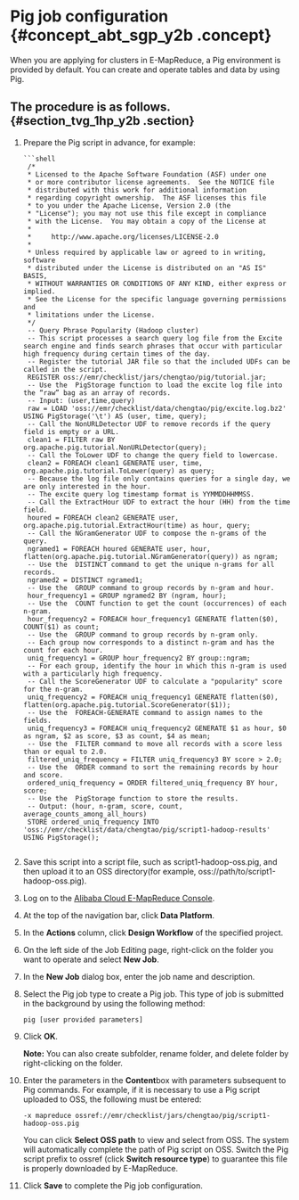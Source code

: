 # Pig job configuration {#concept_abt_sgp_y2b .concept}

When you are applying for clusters in E-MapReduce, a Pig environment is provided by default. You can create and operate tables and data by using Pig.

## The procedure is as follows. {#section_tvg_1hp_y2b .section}

1.  Prepare the Pig script in advance, for example:

    ```
    ```shell
     /*
     * Licensed to the Apache Software Foundation (ASF) under one
     * or more contributor license agreements.  See the NOTICE file
     * distributed with this work for additional information
     * regarding copyright ownership.  The ASF licenses this file
     * to you under the Apache License, Version 2.0 (the
     * "License"); you may not use this file except in compliance
     * with the License.  You may obtain a copy of the License at
     *
     *     http://www.apache.org/licenses/LICENSE-2.0
     *
     * Unless required by applicable law or agreed to in writing, software
     * distributed under the License is distributed on an "AS IS" BASIS,
     * WITHOUT WARRANTIES OR CONDITIONS OF ANY KIND, either express or implied.
     * See the License for the specific language governing permissions and
     * limitations under the License.
     */
     -- Query Phrase Popularity (Hadoop cluster)
     -- This script processes a search query log file from the Excite search engine and finds search phrases that occur with particular high frequency during certain times of the day. 
     -- Register the tutorial JAR file so that the included UDFs can be called in the script.
     REGISTER oss://emr/checklist/jars/chengtao/pig/tutorial.jar;
     -- Use the  PigStorage function to load the excite log file into the “raw” bag as an array of records.
     -- Input: (user,time,query) 
     raw = LOAD 'oss://emr/checklist/data/chengtao/pig/excite.log.bz2' USING PigStorage('\t') AS (user, time, query);
     -- Call the NonURLDetector UDF to remove records if the query field is empty or a URL. 
     clean1 = FILTER raw BY org.apache.pig.tutorial.NonURLDetector(query);
     -- Call the ToLower UDF to change the query field to lowercase. 
     clean2 = FOREACH clean1 GENERATE user, time, org.apache.pig.tutorial.ToLower(query) as query;
     -- Because the log file only contains queries for a single day, we are only interested in the hour.
     -- The excite query log timestamp format is YYMMDDHHMMSS.
     -- Call the ExtractHour UDF to extract the hour (HH) from the time field.
     houred = FOREACH clean2 GENERATE user, org.apache.pig.tutorial.ExtractHour(time) as hour, query;
     -- Call the NGramGenerator UDF to compose the n-grams of the query.
     ngramed1 = FOREACH houred GENERATE user, hour, flatten(org.apache.pig.tutorial.NGramGenerator(query)) as ngram;
     -- Use the  DISTINCT command to get the unique n-grams for all records.
     ngramed2 = DISTINCT ngramed1;
     -- Use the  GROUP command to group records by n-gram and hour. 
     hour_frequency1 = GROUP ngramed2 BY (ngram, hour);
     -- Use the  COUNT function to get the count (occurrences) of each n-gram. 
     hour_frequency2 = FOREACH hour_frequency1 GENERATE flatten($0), COUNT($1) as count;
     -- Use the  GROUP command to group records by n-gram only. 
     -- Each group now corresponds to a distinct n-gram and has the count for each hour.
     uniq_frequency1 = GROUP hour_frequency2 BY group::ngram;
     -- For each group, identify the hour in which this n-gram is used with a particularly high frequency.
     -- Call the ScoreGenerator UDF to calculate a "popularity" score for the n-gram.
     uniq_frequency2 = FOREACH uniq_frequency1 GENERATE flatten($0), flatten(org.apache.pig.tutorial.ScoreGenerator($1));
     -- Use the  FOREACH-GENERATE command to assign names to the fields. 
     uniq_frequency3 = FOREACH uniq_frequency2 GENERATE $1 as hour, $0 as ngram, $2 as score, $3 as count, $4 as mean;
     -- Use the  FILTER command to move all records with a score less than or equal to 2.0.
     filtered_uniq_frequency = FILTER uniq_frequency3 BY score > 2.0;
     -- Use the  ORDER command to sort the remaining records by hour and score. 
     ordered_uniq_frequency = ORDER filtered_uniq_frequency BY hour, score;
     -- Use the  PigStorage function to store the results. 
     -- Output: (hour, n-gram, score, count, average_counts_among_all_hours)
     STORE ordered_uniq_frequency INTO 'oss://emr/checklist/data/chengtao/pig/script1-hadoop-results' USING PigStorage();
     ```
    ```

2.  Save this script into a script file, such as script1-hadoop-oss.pig, and then upload it to an OSS directory\(for example, oss://path/to/script1-hadoop-oss.pig\).
3.  Log on to the [Alibaba Cloud E-MapReduce Console](https://emr.console.aliyun.com/?spm=5176.8250060.103.1.48466f55SEaqMe#/cn-hangzhou).
4.  At the top of the navigation bar, click **Data Platform**.
5.  In the **Actions** column, click **Design Workflow** of the specified project.
6.  On the left side of the Job Editing page, right-click on the folder you want to operate and select **New Job**.
7.  In the **New Job** dialog box, enter the job name and description.
8.  Select the Pig job type to create a Pig job. This type of job is submitted in the background by using the following method:

    ```
    pig [user provided parameters]
    ```

9.  Click **OK**.

    **Note:** You can also create subfolder, rename folder, and delete folder by right-clicking on the folder.

10. Enter the parameters in the **Content**box with parameters subsequent to Pig commands. For example, if it is necessary to use a Pig script uploaded to OSS, the following must be entered:

    ```
    -x mapreduce ossref://emr/checklist/jars/chengtao/pig/script1-hadoop-oss.pig
    ```

    You can click **Select OSS path** to view and select from OSS. The system will automatically complete the path of Pig script on OSS. Switch the Pig script prefix to ossref \(click **Switch resource type**\) to guarantee this file is properly downloaded by E-MapReduce.

11. Click **Save** to complete the Pig job configuration.

